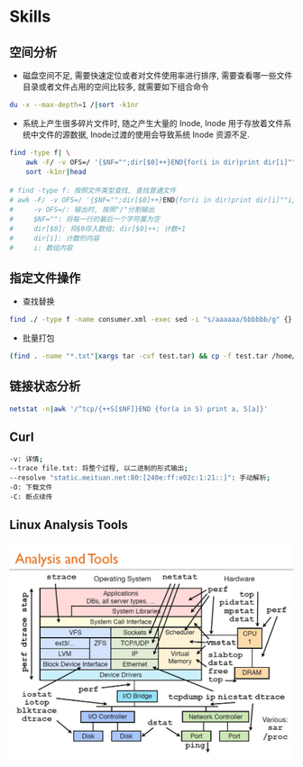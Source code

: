 # Skills

## 空间分析

- 磁盘空间不足, 需要快速定位或者对文件使用率进行排序, 需要查看哪一些文件目录或者文件占用的空间比较多, 就需要如下组合命令

```sh
du -x --max-depth=1 /|sort -k1nr
```

- 系统上产生很多碎片文件时, 随之产生大量的 Inode, Inode 用于存放着文件系统中文件的源数据, Inode过渡的使用会导致系统 Inode 资源不足.

```sh
find -type f| \
    awk -F/ -v OFS=/ '{$NF="";dir[$0]++}END{for(i in dir)print dir[i]""i}'| \
    sort -k1nr|head

# find -type f: 按照文件类型查找, 查找普通文件
# awk -F/ -v OFS=/ '{$NF="";dir[$0]++}END{for(i in dir)print dir[i]""i}':
#     -v OFS=/: 输出时, 按照"/"分割输出
#     $NF="": 将每一行的最后一个字符置为空
#     dir[$0]: 将$0存入数组; dir[$0]++; 计数+1
#     dir[i]: 计数的内容
#     i: 数组内容
```

## 指定文件操作

- 查找替换

```sh
find ./ -type f -name consumer.xml -exec sed -i "s/aaaaaa/bbbbbb/g" {} \;
```

- 批量打包

```sh
(find . -name "*.txt"|xargs tar -cvf test.tar) && cp -f test.tar /home/.
```
## 链接状态分析

```sh
netstat -n|awk '/^tcp/{++S[$NF]}END {for(a in S) print a, S[a]}'
```

## Curl

```sh
-v: 详情;
--trace file.txt: 将整个过程, 以二进制的形式输出;
--resolve "static.meituan.net:80:[240e:ff:e02c:1:21::]": 手动解析;
-O: 下载文件
-C: 断点续传
```

## Linux Analysis Tools

![analysis.tools](https://github.com/Minions1128/net_tech_notes/blob/master/img/analysis.tools.jpeg)
